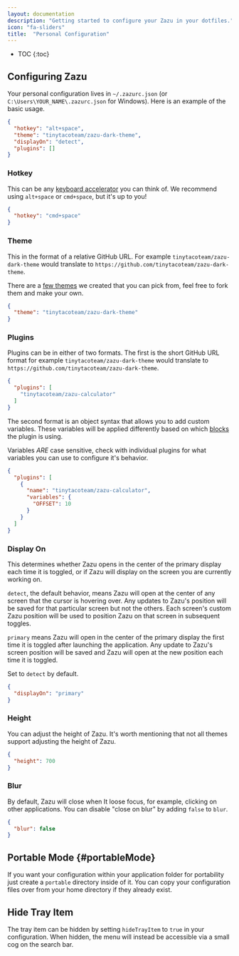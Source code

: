 ```yaml
---
layout: documentation
description: "Getting started to configure your Zazu in your dotfiles."
icon: "fa-sliders"
title:  "Personal Configuration"
---
```


* TOC
{:toc}

## Configuring Zazu

Your personal configuration lives in `~/.zazurc.json` (or
`C:\Users\YOUR_NAME\.zazurc.json` for Windows). Here is an example of the basic
usage.

~~~ json
{
  "hotkey": "alt+space",
  "theme": "tinytacoteam/zazu-dark-theme",
  "displayOn": "detect",
  "plugins": []
}
~~~~

### Hotkey

This can be any [keyboard
accelerator](https://github.com/electron/electron/blob/master/docs/api/accelerator.md)
you can think of. We recommend using `alt+space` or `cmd+space`, but it's up
to you!

~~~ json
{
  "hotkey": "cmd+space"
}
~~~~

### Theme

This in the format of a relative GitHub URL. For example `tinytacoteam/zazu-dark-theme`
would translate to `https://github.com/tinytacoteam/zazu-dark-theme`.

There are a [few themes](/themes) we created that you can pick from, feel free
to fork them and make your own.

~~~ json
{
  "theme": "tinytacoteam/zazu-dark-theme"
}
~~~~

### Plugins

Plugins can be in either of two formats. The first is the short GitHub URL
format for example `tinytacoteam/zazu-dark-theme` would translate to
`https://github.com/tinytacoteam/zazu-dark-theme`.

~~~ json
{
  "plugins": [
    "tinytacoteam/zazu-calculator"
  ]
}
~~~~

The second format is an object syntax that allows you to add custom variables.
These variables will be applied differently based on which
[blocks](/documentation/blocks/) the plugin is using.

Variables *ARE* case sensitive, check with individual plugins for what variables
you can use to configure it's behavior.

~~~ json
{
  "plugins": [
    {
      "name": "tinytacoteam/zazu-calculator",
      "variables": {
        "OFFSET": 10
      }
    }
  ]
}
~~~~

### Display On

This determines whether Zazu opens in the center of the primary display each
time it is toggled, or if Zazu will display on the screen you are currently
working on.

`detect`, the default behavior,  means Zazu will open at the center of any
screen that the cursor is hovering over. Any updates to Zazu's position will be
saved for that particular screen but not the others. Each screen's custom Zazu
position will be used to position Zazu on that screen in subsequent toggles.

`primary` means Zazu will open in the center of the primary display the first
time it is toggled after launching the application. Any update to Zazu's screen
position will be saved and Zazu will open at the new position each time it is
toggled.

Set to `detect` by default.

~~~ json
{
  "displayOn": "primary"
}
~~~~

### Height

You can adjust the height of Zazu. It's worth mentioning that not all themes
support adjusting the height of Zazu.

~~~ json
{
  "height": 700
}
~~~~

### Blur

By default, Zazu will close when It loose focus, for example, clicking on other applications. You can disable "close on blur" by adding `false` to `blur`.

~~~ json
{
  "blur": false
}
~~~~

## Portable Mode {#portableMode}

If you want your configuration within your application folder for portability just
create a `portable` directory inside of it. You can copy your configuration files over
from your home directory if they already exist.

## Hide Tray Item

The tray item can be hidden by setting `hideTrayItem` to `true` in your configuration.
When hidden, the menu will instead be accessible via a small cog on the search bar.
